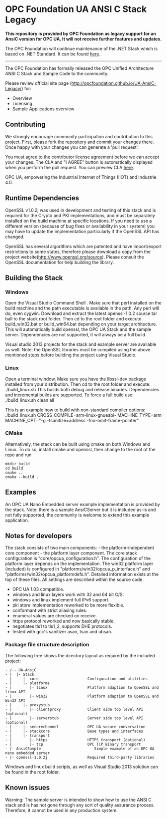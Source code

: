 # OPC Foundation UA ANSI C Stack Legacy

**This repository is provided by OPC Foundation as legacy support for an AnsiC version for OPC UA. It will not receive further features and updates.**

The OPC Foundation will continue maintenance of the .NET Stack which is based on .NET Standard. It can be found [here](https://github.com/OPCFoundation/UA-.NETStandard).

---
The OPC Foundation has formally released the OPC Unified Architecture ANSI C Stack and Sample Code to the community.

Please review official site page (http://opcfoundation.github.io/UA-AnsiC-Legacy/) for:
 * Overview
 * Licensing
 * Sample Applications overview

## Contributing

We strongly encourage community participation and contribution to this project. First, please fork the repository and commit your changes there. Once happy with your changes you can generate a 'pull request'.

You must agree to the contributor license agreement before we can accept your changes. The CLA and "I AGREE" button is automatically displayed when you perform the pull request. You can preview CLA [here](https://opcfoundation.org/license/cla/ContributorLicenseAgreementv1.0.pdf).

OPC UA, empowering the Industrial Internet of Things (IIOT) and Industrie 4.0.

## Runtime Dependencies

OpenSSL v1.0.2j was used in development and testing of this stack and is required for the Crypto and PKI implementations, and must be separately installed on the build machine at specific locations. 
If you need to use a different version (because of bug fixes or availability in your system) you may have to update the implementation particularly if the OpenSSL API has changed.

OpenSSL has several algorithms which are patented and have import/export restrictions to some states, therefore please download a copy from the project website(http://www.openssl.org/source). 
Please consult the OpenSSL documentation for help building the library.

## Building the Stack

### Windows

Open the Visual Studio Command Shell .
Make sure that perl installed on the build machine and the path executable is available in the path.  Any perl will do, even cygwin.
Download and extract the latest openssl-1.0.2 source tar ball to the stack root folder.
Then cd to the root folder and execute build_win32.bat or build_win64.bat depending on your target architecture.
This will automatically build openssl, the OPC UA Stack and the sample server.
Dependencies are not supported, it will always be a full build.

Visual studio 2013 projects for the stack and example server are available as well. 
Note: the OpenSSL libraries must be compiled using the above mentioned steps before building the project using Visual Studio.

### Linux

Open a terminal window.
Make sure you have the libssl-dev package installed from your distribution.
Then cd to the root folder and execute: ./build_linux.sh
This builds both debug and release binaries.
Dependencies and incremental builds are supported.
To force a full build use: ./build_linux.sh clean all

This is an example how to build with non-standard compiler options:
./build_linux.sh CROSS_COMPILE=arm-linux-gnueabi- MACHINE_TYPE=arm MACHINE_OPT="-g -fsanitize=address -fno-omit-frame-pointer"

### CMake

Alternatively, the stack can be built using cmake on both Windows and Linux. 
To do so, install cmake and openssl, then change to the root of the repo and run 
```
mkdir build
cd build
cmake .. 
cmake --build .
```

## Examples

An OPC UA Nano Embedded server example implementation is provided by the stack.
Note: there is a sample AnsiCServer but it is included as-is and not fully supported, the community is welcome to extend this example application.

## Notes for developers

The stack consists of two main components:
	- the platform-independent core component
	- the platform layer component.
The core stack configuration is "core/opcua_configuration.h".
The configuration of the platform layer depends on the implementation. The win32
platform layer (included) is configured in "platforms/win32/opcua_p_interface.h"
and "platforms/win32/opcua_platformdefs.h".
Detailed information exists at the top of these files.
All settings are described within the source code.

- OPC UA 1.03 compatible.
- windows and linux layers work with 32 and 64 bit O/S.
- windows and linux implement full IPv6 support.
- pki store implementation reworked to be more flexible.
- conformant with strict aliasing rules.
- enumeral values are checked on receive.
- https protocol reworked and now basically stable.
- negotiates tls1 to tls1_2, supports DHE protocols.
- tested with gcc's sanitizer asan, tsan and ubsan.

### Package file structure description

The following tree shows the directory layout as required by the included project:

```
- /-- UA-AnsiC
- |  |- Stack                   
- |     |- core                      Configuration and utilities
- |     |- platforms
- |        |- linux                  Platform adaption to OpenSSL and linux API
- |        |- win32                  Platform adaption to OpenSSL and Win32 API
- |     |- proxystub
- |        |- clientproxy            Client side top level API (optional)
- |        |- serverstub             Server side top level API (optional)
- |     |- securechannel             OPC UA secure conversation
- |     |- stackcore                 Base types and interfaces
- |     |- transport
- |        |- https                  HTTPS transport (optional)
- |        |- tcp                    OPC TCP Binary transport
- |- AnsiCSample						Simple example of an OPC UA nano embedded server
- |- openssl-1.0.2j                  Required third-party libraries
```

Windows and linux build scripts, as well as Visual Studio 2013 solution can be found in the root folder.

## Known issues

Warning: The sample server is intended to show how to use the ANSI C stack and is has not gone through any sort of quality assurance process. Therefore, it cannot be used in any production system.
